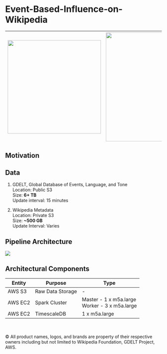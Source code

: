 # Event-Based-Influence-on-Wikipedia
| <img src="https://www.bunkered.co.uk/uploads/site/_articleBodyImage/Wikipedia-logo-1024x576.jpg" width="300" margin-right="300"> | <img src="https://maelfabien.github.io/assets/images/header.jpg" width="350">|
| ------------- | ------------- |

## Motivation
## Data
1. GDELT, Global Database of Events, Language, and Tone<br/>
   Location: Public S3<br/>
   Size: <b>6+ TB</b><br/>
   Update interval: 15 minutes<br/>

2. Wikipedia Metadata<br/>
   Location: Private S3<br/>
   Size: <b>~500 GB</b> <br/>
   Update Interval: Varies<br/>

## Pipeline Architecture
<img src="https://github.com/pratikwatwani/Event-Based-Influence-on-Wikipedia/blob/master/assets/pipeline.png" align='center'><br/>

## Architectural Components
| Entity  | Purpose          | Type                                             |
|---------|------------------|--------------------------------------------------|
| AWS S3  | Raw Data Storage | -                                                |
| AWS EC2 | Spark Cluster    | Master - 1 x m5a.large<br>Worker - 3 x m5a.large |
| AWS EC2 | TimescaleDB      | 1 x m5a.large                                    |



<br/><br/>&copy; All product names, logos, and brands are property of their respective owners including but not limited to Wikipedia Foundation, GDELT Project, AWS.
